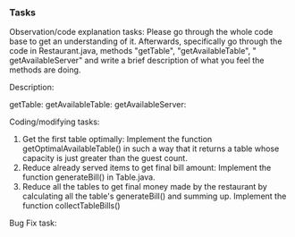 ### Tasks

Observation/code explanation tasks:
Please go through the whole code base to get an understanding of it.
Afterwards, specifically go through the code in Restaurant.java, methods "getTable", "getAvailableTable", "
getAvailableServer" and write a brief description of what you feel the methods are doing.

Description:

getTable:
getAvailableTable:
getAvailableServer:

Coding/modifying tasks:

1. Get the first table optimally: Implement the function getOptimalAvailableTable() in such a way that it returns a
   table whose capacity is just greater than the guest count.
2. Reduce already served items to get final bill amount: Implement the function generateBill() in Table.java.
3. Reduce all the tables to get final money made by the restaurant by calculating all the table's generateBill() and
   summing up.
   Implement the function collectTableBills()

 Bug Fix task:

